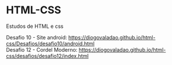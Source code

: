 # HTML-CSS
Estudos de HTML e css

Desafio 10 - Site android: <a href="https://diogovaladao.github.io/html-css/Desafios/desafio10/android.html">https://diogovaladao.github.io/html-css/Desafios/desafio10/android.html</a><br>
Desafio 12 - Cordel Moderno: <a href="https://diogovaladao.github.io/html-css/desafios/desafio12/index.html">https://diogovaladao.github.io/html-css/desafios/desafio12/index.html</a>
